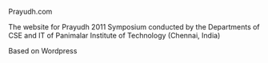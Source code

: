 Prayudh.com

The website for Prayudh 2011 Symposium conducted by the Departments of CSE and IT of Panimalar Institute of Technology (Chennai, India)

Based on Wordpress

